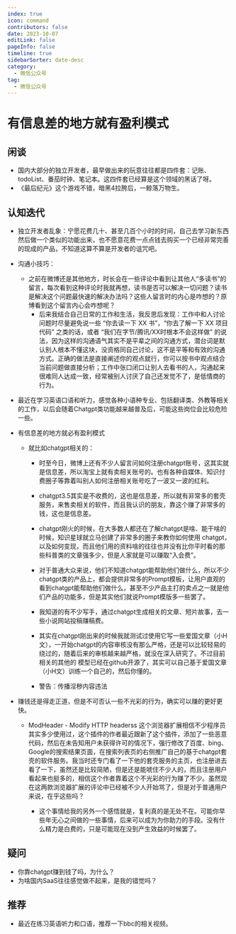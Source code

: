 ```yaml
---
index: true
icon: command
contributors: false
date: 2023-10-07
editLink: false
pageInfo: false
timeline: true
sidebarSorter: date-desc
category:
  - 微信公众号
tag:
  - 微信公众号
---
```


# 有信息差的地方就有盈利模式

## 闲谈

- 国内大部分的独立开发者，最早做出来的玩意往往都是四件套：记账、todoList、番茄时钟、笔记本。这四件套已经算是这个领域的黑话了呀。
- 《最后纪元》这个游戏不错，暗黑4拉胯后，一鲸落万物生。

## 认知迭代


- 独立开发者乱象：宁愿花费几十、甚至几百个小时的时间，自己去学习新东西然后做一个类似的功能出来，也不愿意花费一点点钱去购买一个已经非常完善的现成的产品，不知道这算不算是开发者的诅咒吧。

- 沟通小技巧：
  - 之前在微博还是其他地方，时长会在一些评论中看到让其他人“多读书”的留言，每次看到这种评论时我就再想，读书是否可以解决一切问题？读书是解决这个问题最快速的解决办法吗？这些人留言时的内心是咋想的？原博看到这个留言内心会咋想呢？
    - 后来我结合自己日常的工作和生活，我反思后发现：工作中和人讨论问题时尽量避免说一些 “你去读一下 XX 书”，“你去了解一下 XX 项目代码” 之类的话，或者 “我们在字节/腾讯/XX时根本不会这样做” 的说法，因为这样的沟通语气其实不是平辈之间的沟通方式，潜台词是默认别人根本不懂这块，没资格同自己讨论，这不是平等和有效的沟通方式。正确的做法是直接阐述你的观点就行，你可以按书中观点结合当前问题做直接分析；工作中张口闭口让别人去看书的人，沟通起来很难同人达成一致，经常被别人讨厌了自己还发觉不了，是低情商的行为。

- 最近在学习英语口语和听力，感觉各种小语种专业、包括翻译类、外教等相关的工作，以后会随着Chatgpt类功能越来越普及后，可能这些岗位会比较危险一些。
- 有信息差的地方就必有盈利模式
  - 就比如chatgpt相关的：

    - 时至今日，微博上还有不少人留言问如何注册chatgpt账号，这其实就是信息差，所以淘宝上就有卖相关账号的。也有各种自媒体、知识付费圈子等靠着叫别人如何注册相关账号吃了一波又一波的红利。
    
    - chatgpt3.5其实是不收费的，这也是信息差，所以就有非常多的套壳服务，来售卖相关的软件，而且我认识的朋友，靠这个赚了非常多的钱，这也是信息差。
    
    - chatgpt刚火的时候，在大多数人都还在了解chatgpt是啥、能干啥的时候，知识星球就立马创建了非常多的圈子来教你如何使用 chatgpt，以及如何变现，而且他们用的资料啥的往往也并没有比你平时看的那些科普类的文章强多少，但是人家就是可以赚取“入会费”。
    
    - 对于普通大众来说，他们不知道chatgpt能帮助他们做什么，所以不少chatgpt类的产品上，都会提供非常多的Prompt模板，让用户直观的看到chatgpt能帮助他们做什么，甚至不少产品主打的卖点之一就是他们产品的功能多，但是其实他们就说Prompt模版多一些罢了。
    
    - 我知道的有不少写手，通过chatgpt生成相关的文章、短片故事，去一些小说网站投稿赚稿费。
    
    - 其实在chatgpt刚出来的时候我就测试过使用它写一些爱国文章（小H文），一开始chatgpt的内容审核没有那么严格，还是可以比较轻易的绕过的，随着后来的审核越来越严格，就没在深入研究了。不过目前相关的其他的   模型已经在github开源了，其实可以自己基于爱国文章（小H文）训练一个自己的，然后你懂的。
    
    - 警告：传播淫秽内容违法

- 赚钱还是得走正道，但是不可否认一些不光彩的行为，确实可以赚的更好更快。

  - ModHeader - Modify HTTP headerss 这个浏览器扩展相信不少程序员其实多少使用过，这个插件的作者最近跟新了这个插件，添加了一些恶意代码，然后在未告知用户未获得许可的情况下，强行修改了百度、bing、Google的搜索结果页面，在搜索列表页的右侧推广自己的基于chatgpt套壳的软件服务。我当时还专门看了一下他的套壳服务的主页，也注册进去看了一下，虽然还是比较简陋，但是还是能唬住不少人的，而且注册用户看起来也挺多的，相信这个作者靠着这个不光彩的行为赚了不少。虽然现在这两款浏览器扩展的评论中已经被不少人开始骂了，但是对于普通用户来说，在乎这些吗？

    - 这个事情给我的另外一个感悟就是，复利真的是无处不在。可能你早些年无心之间做的一些事情，后来可以成为为你助力的手段。没有什么精力是白费的，只是可能现在没到产生效益的时候罢了。

## 疑问

- 你靠chatgpt赚到钱了吗，为什么？
- 为啥国内SaaS往往感觉做不起来，是我的错觉吗？



## 推荐

- 最近在练习英语听力和口语，推荐一下bbc的相关视频。




<!-- @include: ../scaffolds/post_footer.md -->

